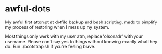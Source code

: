 # awful-dots
My awful first attempt at dotfile backup and bash scripting, made to simplify my process of restoring when I mess up my system.

Most things only work with my user atm, replace 'olsonadr' with your username. Please don't say yes to things without knowing exactly what they do. Run ./bootstrap.sh if you're feeling brave.
